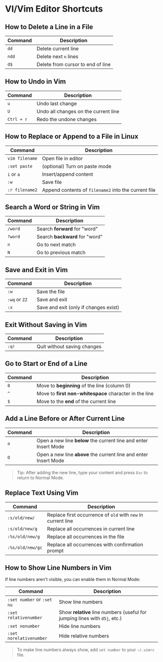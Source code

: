 # VI/Vim Editor Shortcuts

## How to Delete a Line in a File
| Command | Description |
|---------|-------------|
| `dd` | Delete current line |
| `ndd` | Delete next `n` lines |
| `d$` | Delete from cursor to end of line |

## How to Undo in Vim
| Command | Description |
|---------|-------------|
| `u` | Undo last change |
| `U` | Undo all changes on the current line |
| `Ctrl + r` | Redo the undone changes |

## How to Replace or Append to a File in Linux
| Command | Description |
|---------|-------------|
| `vim filename` | Open file in editor |
| `:set paste` | (optional) Turn on paste mode |
| `i` or `a` | Insert/append content |
| `:w` | Save file |
| `:r filename2` | Append contents of `filename2` into the current file |

## Search a Word or String in Vim
| Command | Description |
|---------|-------------|
| `/word` | Search **forward** for "word" |
| `?word` | Search **backward** for "word" |
| `n` | Go to next match |
| `N` | Go to previous match |

## Save and Exit in Vim
| Command | Description |
|---------|-------------|
| `:w` | Save the file |
| `:wq` or `ZZ` | Save and exit |
| `:x` | Save and exit (only if changes exist) |

## Exit Without Saving in Vim
| Command | Description |
|---------|-------------|
| `:q!` | Quit without saving changes |

## Go to Start or End of a Line
| Command | Description |
|---------|-------------|
| `0` | Move to **beginning** of the line (column 0) |
| `^` | Move to **first non-whitespace** character in the line |
| `$` | Move to the **end** of the current line |

## Add a Line Before or After Current Line
| Command | Description |
|---------|-------------|
| `o` | Open a new line **below** the current line and enter Insert Mode |
| `O` | Open a new line **above** the current line and enter Insert Mode |

> Tip: After adding the new line, type your content and press `Esc` to return to Normal Mode.

## Replace Text Using Vim
| Command | Description |
|---------|-------------|
| `:s/old/new/` | Replace first occurrence of `old` with `new` in current line |
| `:s/old/new/g` | Replace all occurrences in current line |
| `:%s/old/new/g` | Replace all occurrences in the file |
| `:%s/old/new/gc` | Replace all occurrences with confirmation prompt |

## How to Show Line Numbers in Vim
If line numbers aren't visible, you can enable them in Normal Mode:

| Command | Description |
|---------|-------------|
| `:set number` or `:set nu` | Show line numbers |
| `:set relativenumber` | Show **relative** line numbers (useful for jumping lines with `d5j`, etc.) |
| `:set nonumber` | Hide line numbers |
| `:set norelativenumber` | Hide relative numbers |

> To make line numbers always show, add `set number` to your `~/.vimrc` file.